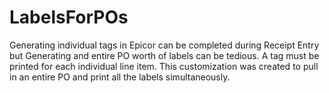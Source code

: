 # LabelsForPOs
Generating individual tags in Epicor can be completed during Receipt Entry but Generating and entire PO worth of labels can be tedious.  A tag must be printed for each individual line item.  This customization was created to pull in an entire PO and print all the labels simultaneously.
